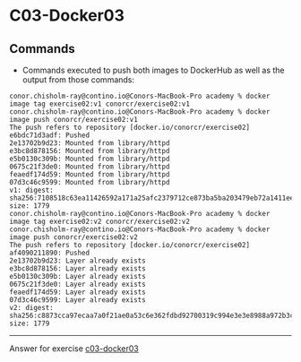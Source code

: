 # C03-Docker03

## Commands
- Commands executed to push both images to DockerHub as well as the output from those commands:
```
conor.chisholm-ray@contino.io@Conors-MacBook-Pro academy % docker image tag exercise02:v1 conorcr/exercise02:v1  
conor.chisholm-ray@contino.io@Conors-MacBook-Pro academy % docker image push conorcr/exercise02:v1
The push refers to repository [docker.io/conorcr/exercise02]
e6bdc71d3adf: Pushed 
2e13702b9d23: Mounted from library/httpd 
e3bc8d878156: Mounted from library/httpd 
e5b0130c309b: Mounted from library/httpd 
0675c21f3de0: Mounted from library/httpd 
feaedf174d59: Mounted from library/httpd 
07d3c46c9599: Mounted from library/httpd 
v1: digest: sha256:7108518c63ea11426592a171a25afc2379712ce873ba5ba203479eb72a1411ee size: 1779
conor.chisholm-ray@contino.io@Conors-MacBook-Pro academy % docker image tag exercise02:v2 conorcr/exercise02:v2
conor.chisholm-ray@contino.io@Conors-MacBook-Pro academy % docker image push conorcr/exercise02:v2             
The push refers to repository [docker.io/conorcr/exercise02]
af4090211890: Pushed 
2e13702b9d23: Layer already exists 
e3bc8d878156: Layer already exists 
e5b0130c309b: Layer already exists 
0675c21f3de0: Layer already exists 
feaedf174d59: Layer already exists 
07d3c46c9599: Layer already exists 
v2: digest: sha256:c8873cca97ecaa7a0f21ae0a53c6e362fdbd92700319c994e3e3e8988a972b3c size: 1779

```


***
Answer for exercise [c03-docker03](https://github.com/devopsacademyau/academy/blob/af3225a3436f263164e8daebc6bbd1ef3122b900/classes/03class/exercises/c03-docker03/README.md)